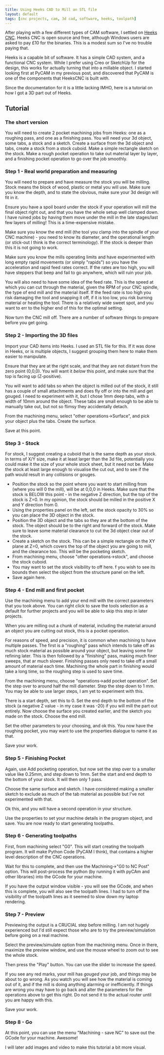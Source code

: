 ```yaml
---
title: Using Heeks CAD to Mill an STL file
layout: default
tags: [cnc projects, cam, 3d cad, software, heeks, toolpath]
---
```

After playing with a few different types of CAM software, I settled on [Heeks CNC](https://sites.google.com/site/heekscad/).
Heeks CNC is open source and free, although Windows users are asked to pay £10 for the binaries.
This is a modest sum so I've no trouble paying that.

Heeks is a capable bit of software.
It has a simple CAD system, and a functional CNC system.
While I prefer using Creo or SketchUp for the design, this works for actually turning that into a millable object.
I started looking first at PyCAM in my previous post, and discovered that PyCAM is one of the components that HeeksCNC is built with.

Since the documentation for it is a little lacking IMHO, here is a tutorial on how I got a 3D part out of Heeks.

## Tutorial

### The short version

You will need to create 2 pocket machining jobs from Heeks: one as a roughing pass, and one as a finishing pass.
You will need your 3d object, some tabs, a stock and a sketch.
Create a surface from the 3d object and tabs, create a stock from a stock cuboid.
Make a simple rectangle sketch on the stock.
Make a rough pocket operation to take out material layer by layer, and a finishing pocket operation to go over the job smoothly.

### Step 1 - Real world preparation and measuring

You will need to prepare and have measure the stock you will be milling.
Stock means the block of wood, plastic or metal you will use.
Make sure you know the depth, and to state the obvious, make sure your 3d design will fit in it.

Ensure you have a spoil board under the stock if your operation will mill the final object right out, and that you have the whole setup well clamped down.
I have ruined jobs by having them move under the mill in the late stages/last few layers of milling!
This is a time-expensive mistake.

Make sure you know the end mill (the tool you clamp into the spindle of your CNC machine) - you need to know its diameter, and the operational length (or stick-out I think is the correct terminology).
If the stock is deeper than this it is not going to work.

Make sure you know the mills operating limits and have experimented with long empty rapid movements (or simply "rapids") so you have the acceleration and rapid feed rates correct.
If the rates are too high, you will have steppers that beep and fail to go anywhere, which will ruin your job.

You will also need to have some idea of the feed rate.
This is the speed at which you can cut through the material, given the RPM of your CNC spindle, the type of end mill and the material itself.
If the feed rate is too high you risk damaging the tool and snapping it off, if it is too low, you risk burning material or heating the tool.
There is a relatively wide sweet spot, and you want to err to the higher end of this for the optimal setting.

Now turn the CNC mill off. There are a number of software things to prepare before you get going.

### Step 2 - Importing the 3D files

Import your CAD items into Heeks.
I used an STL file for this.
If it was done in Heeks, or is multiple objects, I suggest grouping them here to make them easier to manipulate.

Ensure that they are at the right scale, and that they are not distant from the zero point (0,0,0).
You will want it *below* this point, and make sure that the top is facing up (Z-positive).

You will want to add tabs so when the object is milled out of the stock, it still has a couple of small attachments and does fly off or into the mill and get gouged.
I need to experiment with it, but I chose 1mm deep tabs, with a width of 10mm around the object.
These tabs are small enough to be able to manually take out, but not so flimsy they accidentally detach.

From the machining menu, select "other operations->Surface", and pick your object plus the tabs.
Create the surface.

Save at this point.

### Step 3 - Stock

For stock, I suggest creating a cuboid that is the same depth as your stock.
In terms of X/Y size, make it at least larger than the 3d file, potentially you could make it the size of your whole stock sheet, but it need not be.
Make the stock at least large enough to visualise the cut out, and to see if the path would result in any collisions or gouges.

* Position the stock so the point where you want to start milling from (where you will 0 the mill), will be at 0,0,0 in Heeks.
  Make sure that the stock is BELOW this point - in the negative Z direction, but the top of the stock is Z=0.
  In my opinion, the stock should be milled in the positive X and Y direction from 0.
* Using the properties panel on the left, set the stock opacity to 30% so you can place the 3D object in the stock.
* Position the 3D object and the tabs so they are at the bottom of the stock.
  The object should be to the right and forward of the stock.
  Make sure to leave some material clearance to cut the 3d object clear out of the stock.
* Create a sketch on the stock.
  This can be a simple rectangle on the XY plane at Z=0, which covers the top of the object you are going to mill, and the clearance too.
  This will be the pocketing sketch.
* From machining menu, choose "other operations->stock", and choose the stock cuboid.
* You may want to set the stock visibility to off here.
  f you wish to see its bounds then select the object from the structure panel on the left.
* Save again here.

### Step 4 - End mill and first pocket

Use the machining menu to add your end mill with the correct parameters that you took above.
You can right click to save the tools selection as a default for further projects and you will be able to skip this step in later projects.

When you are milling out a chunk of material, including the material around an object you are cutting out stock, this is a pocket operation.

For reasons of speed, and precision, it is common when machining to have multiple passes.
The first is a "roughing" pass which intends to take off as much stock material as possible around your object, but leaving some for refining later.
This is then followed by a "finishing" pass, making much finer sweeps, that ar much slower.
Finishing passes only need to take off a small amount of material each time.
Machining the whole part in finishing would take a long time, so the roughing step is used to save time.

From the machining menu, choose "operations->add pocket operation".
Set the step over to around half the mill diameter.
Step the step down to 1 mm.
You may be able to use larger steps, I am yet to experiment with this.

There is a start depth, set this to 0.
Set the end depth to the bottom of the stock (a negative Z value - in my case it was -20) if you will mill the part out entirely.
Now choose the surface you created earlier, and the sketch you made on the stock.
Choose the end mill.

Set the other parameters to your choosing, and ok this.
You now have the roughing pocket, you may want to use the properties dialogue to name it as that.

Save your work.

### Step 5 - Finishing Pocket

Again, use Add pocketing operation, but now set the step over to a smaller value like 0.25mm, and step down to 1mm.
Set the start and end depth to the bottom of your stock.
It will then only 1 pass.

Choose the same surface and sketch.
I have considered making a smaller sketch to exclude as much of the tab material as possible but I've not experimented with that.

Ok this, and you will have a second operation in your structure.

Use the properties to set your machine details in the program object, and save.
You are now ready to start generating toolpaths.

### Step 6 - Generating toolpaths

First, from machining select "G0".
This will start creating the toolpath program.
It will make Python Code (PyCAM I think), that contains a higher level description of the CNC operations.

Wait for this to complete, and then use the Machining->"G0 to NC Post" option.
This will post-process the python (by running it with pyCAm and other libraries) into the GCode for your machine.

If you have the output window visible - you will see the GCode, and when this is complete, you will also see the toolpath lines.
I had to turn off the visibility of the toolpath lines as it seemed to slow down my laptop rendering.

### Step 7 - Preview

Previewing the output is a CRUCIAL step before milling.
I am not hugely experienced but I'd still expect those who are to try the preview/simulation before going on a real machine.

Select the preview/simulate option from the machining menu.
Once in there, maximize the preview window, and use the mouse wheel to zoom out to see the whole stock.

Then press the "Play" button.
You can use the slider to increase the speed.

If you see any red marks, your mill has *gouged* your job, and things may be about to go wrong.
As you watch you will see how the material is coming out of it, and if the mill is doing anything alarming or inefficiently.
If things are wrong you may have to go back and alter the parameters for the operations above to get this right.
Do not send it to the actual router until you are happy with this.

Save your work.

### Step 8 - Go

At this point, you can use the menu "Machining - save NC" to save out the GCode for your machine.
Awesome!

I will later add images and video to make this tutorial a bit more visual.
